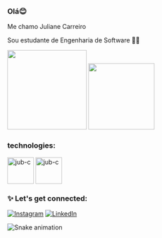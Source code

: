 ### Olá😊

Me chamo Juliane Carreiro

Sou estudante de Engenharia de Software 👩‍💻

<div>
  <img height="180" src="https://github-readme-stats.vercel.app/api?username=jubcarreiro&show_icons=true&theme=synthwave"/>
  <img height="150" src="https://github-readme-stats.vercel.app/api/top-langs/?username=jubcarreiro&show_icons=true&theme=synthwave"/>
 </div>

###  technologies:

<div>
  
<img align="center" alt="jub-c" height="60" width="60" src="https://cdn.jsdelivr.net/gh/devicons/devicon/icons/csharp/csharp-original.svg" />
<img align="center" alt="jub-c" height="60" width="60" src="https://cdn.jsdelivr.net/gh/devicons/devicon/icons/dot-net/dot-net-plain-wordmark.svg" />

  ### ✨ Let's get connected:
  
[![Instagram](https://img.shields.io/badge/Instagram-E4405F?style=for-the-badge&logo=instagram&logoColor=white)](https://www.instagram.com/_jujubando/)
[![LinkedIn](https://img.shields.io/badge/LinkedIn-0077B5?style=for-the-badge&logo=linkedin&logoColor=white)](https://www.linkedin.com/in/julianecarreiroo)
 
 ![Snake animation](https://github.com/jubcarreiro/jubcarreiro/blob/output/github-contribution-grid-snake.svg)
          
</div>
 
  

          
